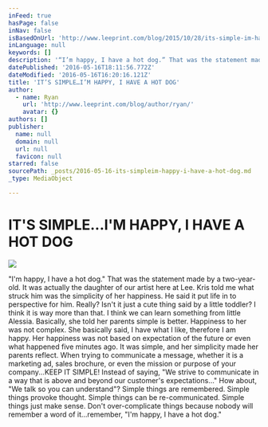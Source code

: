 ```yaml
---
inFeed: true
hasPage: false
inNav: false
isBasedOnUrl: 'http://www.leeprint.com/blog/2015/10/28/its-simple-im-happy-i-have-a-hot-dog/'
inLanguage: null
keywords: []
description: '“I’m happy, I have a hot dog.” That was the statement made by a two-year-old. It was actually the daughter of our artist here at Lee. Kris told me what struck him was the simplicity of her happiness. He said it put life in to perspective for him. Really? Isn’t it just a cute thing said by a little toddler? I think it is way more than that. I think we can learn something from little Alessia. Basically, she told her parents simple is better. Happiness to her was not complex. She basically said, I have what I like, therefore I am happy. Her happiness was not based on expectation of the future or even what happened five minutes ago. It was simple, and her simplicity made her parents reflect. When trying to communicate a message, whether it is a marketing ad, sales brochure, or even the mission or purpose of your company…KEEP IT SIMPLE! Instead of saying, “We strive to communicate in a way that is above and beyond our customer’s expectations…” How about, “We talk so you can understand”? Simple things are remembered. Simple things provoke thought. Simple things can be re-communicated. Simple things just make sense. Don’t over-complicate things because nobody will remember a word of it…remember, “I’m happy, I have a hot dog.”  '
datePublished: '2016-05-16T18:11:56.772Z'
dateModified: '2016-05-16T16:20:16.121Z'
title: 'IT’S SIMPLE…I’M HAPPY, I HAVE A HOT DOG'
author:
  - name: Ryan
    url: 'http://www.leeprint.com/blog/author/ryan/'
    avatar: {}
authors: []
publisher:
  name: null
  domain: null
  url: null
  favicon: null
starred: false
sourcePath: _posts/2016-05-16-its-simpleim-happy-i-have-a-hot-dog.md
_type: MediaObject

---
```

# IT'S SIMPLE...I'M HAPPY, I HAVE A HOT DOG
![](https://the-grid-user-content.s3-us-west-2.amazonaws.com/ddde7e56-05a9-47bd-96c7-44d7a21e265b.jpg)

"I'm happy, I have a hot dog." That was the statement made by a two-year-old. It was actually the daughter of our artist here at Lee. Kris told me what struck him was the simplicity of her happiness. He said it put life in to perspective for him. Really? Isn't it just a cute thing said by a little toddler? I think it is way more than that. I think we can learn something from little Alessia. Basically, she told her parents simple is better. Happiness to her was not complex. She basically said, I have what I like, therefore I am happy. Her happiness was not based on expectation of the future or even what happened five minutes ago. It was simple, and her simplicity made her parents reflect. When trying to communicate a message, whether it is a marketing ad, sales brochure, or even the mission or purpose of your company...KEEP IT SIMPLE! Instead of saying, "We strive to communicate in a way that is above and beyond our customer's expectations..." How about, "We talk so you can understand"? Simple things are remembered. Simple things provoke thought. Simple things can be re-communicated. Simple things just make sense. Don't over-complicate things because nobody will remember a word of it...remember, "I'm happy, I have a hot dog."
